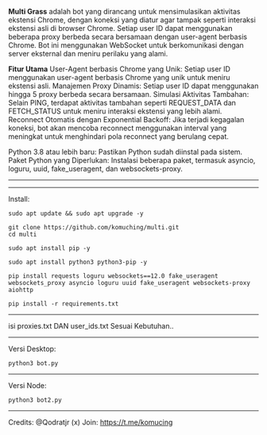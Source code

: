 **Multi Grass**
adalah bot yang dirancang untuk mensimulasikan aktivitas ekstensi Chrome, dengan koneksi yang diatur agar tampak seperti interaksi ekstensi asli di browser Chrome. Setiap user ID dapat menggunakan beberapa proxy berbeda secara bersamaan dengan user-agent berbasis Chrome. Bot ini menggunakan WebSocket untuk berkomunikasi dengan server eksternal dan meniru perilaku yang alami.
   
**Fitur Utama**
User-Agent berbasis Chrome yang Unik: Setiap user ID menggunakan user-agent berbasis Chrome yang unik untuk meniru ekstensi asli.
Manajemen Proxy Dinamis: Setiap user ID dapat menggunakan hingga 5 proxy berbeda secara bersamaan.
Simulasi Aktivitas Tambahan: Selain PING, terdapat aktivitas tambahan seperti REQUEST_DATA dan FETCH_STATUS untuk meniru interaksi ekstensi yang lebih alami.
Reconnect Otomatis dengan Exponential Backoff: Jika terjadi kegagalan koneksi, bot akan mencoba reconnect menggunakan interval yang meningkat untuk menghindari pola reconnect yang berulang cepat.
  
Python 3.8 atau lebih baru: Pastikan Python sudah diinstal pada sistem.
Paket Python yang Diperlukan: Instalasi beberapa paket, termasuk asyncio, loguru, uuid, fake_useragent, dan websockets-proxy.  

---------------------------------------------------------------------------------------
---------------------------------------------------------------------------------------
Install:
```
sudo apt update && sudo apt upgrade -y
```
```
git clone https://github.com/komuching/multi.git
cd multi
```

```
sudo apt install pip -y
```
```
sudo apt install python3 python3-pip -y
```  
```
pip install requests loguru websockets==12.0 fake_useragent websockets_proxy asyncio loguru uuid fake_useragent websockets-proxy aiohttp

```

  
```
pip install -r requirements.txt
```
------------------   

isi proxies.txt DAN user_ids.txt Sesuai Kebutuhan..   

---------------------
Versi Desktop:
```
python3 bot.py
```
-------------------------
Versi Node:
```
python3 bot2.py
```


-------------------------------------------------------------------------------------
Credits: @Qodratjr (x)
Join: https://t.me/komucing
